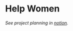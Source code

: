 # Help Women

###### See project planning in [notion](https://www.notion.so/Help-Women-2fc1907ffae04af8b4b0d29fc55be364).
